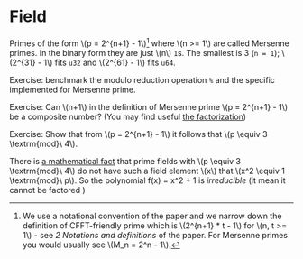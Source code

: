 # Field



Primes of the form \\(p = 2^{n+1} - 1\\)[^mersenne] where  \\(n >= 1\\) are called Mersenne primes. In the binary form they are just \\(n\\) `1`s. The smallest is 3 (`n = 1`); \\(2^{31} - 1\\) fits `u32` and \\(2^{61} - 1\\) fits `u64`.

Exercise: benchmark the modulo reduction operation `%` and the specific implemented for Mersenne prime.

Exercise: Can \\(n+1\\) in the definition of Mersenne prime \\(p = 2^{n+1} - 1\\) be a composite number? (You may find useful [the factorization](https://proofwiki.org/wiki/Difference_of_Two_Powers))

Exercise: Show that from \\(p = 2^{n+1} - 1\\) it follows that \\(p \equiv 3 \textrm{mod}\ 4\\).

There is [a mathematical fact](https://en.wikipedia.org/wiki/Quadratic_reciprocity#q_=_%C2%B11_and_the_first_supplement) that prime fields with \\(p \equiv 3 \textrm{mod}\ 4\\) do not have such a field element \\(x\\) that \\(x^2 \equiv 1  \textrm{mod}\ p\\). So the polynomial f(x) = x^2 + 1 is *irreducible* (it mean it cannot be factored )

[^mersenne]: We use a notational convention of the paper and we narrow down the definition of CFFT-friendly prime which is \\(2^{n+1} * t - 1\\) for \\(n, t >= 1\\) - see *2 Notations and definitions* of the paper. For Mersenne primes you would usually see \\(M_n = 2^n - 1\\).